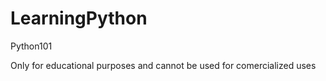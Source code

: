 # LearningPython
Python101

Only for educational purposes and cannot be used for comercialized uses
